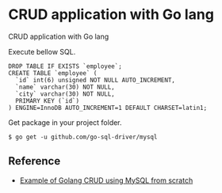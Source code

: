 # CRUD application with Go lang
CRUD application with Go lang


Execute bellow SQL.
```
DROP TABLE IF EXISTS `employee`;
CREATE TABLE `employee` (
  `id` int(6) unsigned NOT NULL AUTO_INCREMENT,
  `name` varchar(30) NOT NULL,
  `city` varchar(30) NOT NULL,
  PRIMARY KEY (`id`)
) ENGINE=InnoDB AUTO_INCREMENT=1 DEFAULT CHARSET=latin1;
```

Get package in your project folder.
```
$ go get -u github.com/go-sql-driver/mysql
```

## Reference
- [Example of Golang CRUD using MySQL from scratch](https://www.golangprograms.com/example-of-golang-crud-using-mysql-from-scratch.html)
